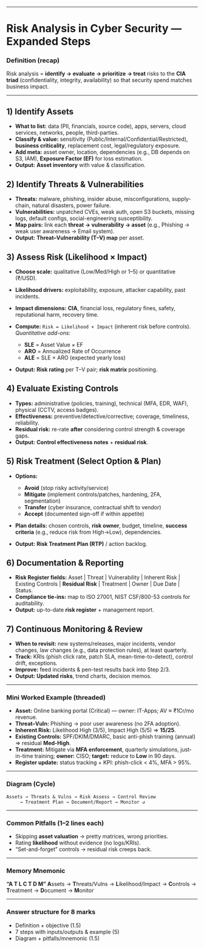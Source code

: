 

---

# **Risk Analysis in Cyber Security — Expanded Steps**

### **Definition (recap)**

Risk analysis = **identify → evaluate → prioritize → treat** risks to the **CIA triad** (confidentiality, integrity, availability) so that security spend matches business impact.

---

## **1) Identify Assets**

* **What to list:** data (PII, financials, source code), apps, servers, cloud services, networks, people, third-parties.
* **Classify & value:** sensitivity (Public/Internal/Confidential/Restricted), **business criticality**, replacement cost, legal/regulatory exposure.
* **Add meta:** asset owner, location, dependencies (e.g., DB depends on S3, IAM), **Exposure Factor (EF)** for loss estimation.
* **Output:** **Asset inventory** with value & classification.

## **2) Identify Threats & Vulnerabilities**

* **Threats:** malware, phishing, insider abuse, misconfigurations, supply-chain, natural disasters, power failure.
* **Vulnerabilities:** unpatched CVEs, weak auth, open S3 buckets, missing logs, default configs, social-engineering susceptibility.
* **Map pairs:** link each **threat → vulnerability → asset** (e.g., Phishing → weak user awareness → Email system).
* **Output:** **Threat–Vulnerability (T–V) map** per asset.

## **3) Assess Risk (Likelihood × Impact)**

* **Choose scale:** qualitative (Low/Med/High or 1–5) or quantitative (₹/USD).
* **Likelihood drivers:** exploitability, exposure, attacker capability, past incidents.
* **Impact dimensions:** **CIA**, financial loss, regulatory fines, safety, reputational harm, recovery time.
* **Compute:**
  `Risk = Likelihood × Impact` (inherent risk before controls).
  *Quantitative add-ons:*

  * **SLE** = Asset Value × EF
  * **ARO** = Annualized Rate of Occurrence
  * **ALE** = SLE × ARO (expected yearly loss)
* **Output:** **Risk rating** per T–V pair; **risk matrix** positioning.

## **4) Evaluate Existing Controls**

* **Types:** administrative (policies, training), technical (MFA, EDR, WAF), physical (CCTV, access badges).
* **Effectiveness:** preventive/detective/corrective; coverage, timeliness, reliability.
* **Residual risk:** re-rate **after** considering control strength & coverage gaps.
* **Output:** **Control effectiveness notes** + **residual risk**.

## **5) Risk Treatment (Select Option & Plan)**

* **Options:**

  * **Avoid** (stop risky activity/service)
  * **Mitigate** (implement controls/patches, hardening, 2FA, segmentation)
  * **Transfer** (cyber insurance, contractual shift to vendor)
  * **Accept** (documented sign-off if within appetite)
* **Plan details:** chosen controls, **risk owner**, budget, timeline, **success criteria** (e.g., reduce risk from High→Low), dependencies.
* **Output:** **Risk Treatment Plan (RTP)** / action backlog.

## **6) Documentation & Reporting**

* **Risk Register fields:** Asset | Threat | Vulnerability | Inherent Risk | Existing Controls | **Residual Risk** | Treatment | Owner | Due Date | Status.
* **Compliance tie-ins:** map to ISO 27001, NIST CSF/800-53 controls for auditability.
* **Output:** up-to-date **risk register** + management report.

## **7) Continuous Monitoring & Review**

* **When to revisit:** new systems/releases, major incidents, vendor changes, law changes (e.g., data protection rules), at least quarterly.
* **Track:** KRIs (phish click rate, patch SLA, mean-time-to-detect), control drift, exceptions.
* **Improve:** feed incidents & pen-test results back into Step 2/3.
* **Output:** **Updated risks**, trend charts, decision memos.

---

### **Mini Worked Example (threaded)**

* **Asset:** Online banking portal (Critical) — owner: IT-Apps; AV ≈ ₹1Cr/mo revenue.
* **Threat–Vuln:** Phishing → poor user awareness (no 2FA adoption).
* **Inherent Risk:** Likelihood High (3/5), Impact High (5/5) ⇒ **15/25**.
* **Existing Controls:** SPF/DKIM/DMARC, basic anti-phish training (annual) ⇒ residual **Med-High**.
* **Treatment:** Mitigate via **MFA enforcement**, quarterly simulations, just-in-time training; **owner:** CISO; **target:** reduce to **Low** in 90 days.
* **Register update:** status tracking + KPI: phish-click < 4%, MFA > 95%.

---

### **Diagram (Cycle)**

```
Assets → Threats & Vulns → Risk Assess → Control Review
     → Treatment Plan → Document/Report → Monitor ↺
```

---

### **Common Pitfalls (1–2 lines each)**

* Skipping **asset valuation** → pretty matrices, wrong priorities.
* Rating **likelihood** without evidence (no logs/KRIs).
* “Set-and-forget” controls → residual risk creeps back.

---

### **Memory Mnemonic**

**“A T L C T D M”**
**A**ssets → **T**hreats/Vulns → **L**ikelihood/Impact → **C**ontrols → **T**reatment → **D**ocument → **M**onitor

---

### **Answer structure for 8 marks**

* Definition + objective (1.5)
* 7 steps with inputs/outputs & example (5)
* Diagram + pitfalls/mnemonic (1.5)

